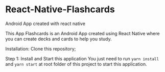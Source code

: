 # React-Native-Flashcards
Android App created with react native

This App Flashcards is an Android App created using React Native where you can create decks and cards to help you study.

Installation:
Clone this repository;

Step 1: Install and Start this application
You just need to run `yarn install` and `yarn start` at root folder of this project to start this application.


